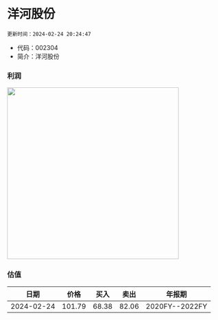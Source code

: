 
# 洋河股份

`更新时间：2024-02-24 20:24:47`

* 代码：002304
* 简介：洋河股份

### 利润

<img src="https://quickchart.io/chart?c=%7B%22type%22:%20%22line%22%2C%20%22data%22:%20%7B%22labels%22:%20%5B%272020FY%27%2C%20%272021FY%27%2C%20%272022FY%27%5D%2C%20%22datasets%22:%20%5B%7B%22label%22:%20%22%E5%BD%92%E6%AF%8D%E5%87%80%E5%88%A9%E6%B6%A6%22%2C%20%22data%22:%20%5B74.82%2C%2075.08%2C%2093.78%5D%7D%5D%7D%7D" style="width: 400px; height: auto;">

### 估值

|    日期    |    价格    |    买入    |    卖出    |    年报期    |    
|:---------:|:---------:|:---------:|:---------:|:---------:| 
 |2024-02-24|101.79|68.38|82.06|2020FY--2022FY|
